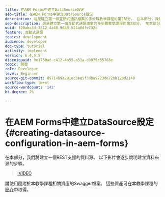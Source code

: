 ```yaml
---
title: 在AEM Forms中建立DataSource設定
seo-title: 在AEM Forms中建立DataSource設定
description: 這是建立第一個互動式通訊檔案的多步驟教學課程的第2部分。 在本部分，我們將建立一個REST支援的資料源。  以下影片會逐步說明建立資料來源的步驟。
seo-description: 這是建立第一個互動式通訊檔案的多步驟教學課程的第2部分。 在本部分，我們將建立一個REST支援的資料源。  以下影片會逐步說明建立資料來源的步驟。
uuid: f20abc8d-3512-4a48-9688-524a0dfe732c
feature: 互動式通訊
topics: development
audience: developer
doc-type: tutorial
activity: implement
version: 6.4,6.5
discoiquuid: 0e1760ad-c412-4a55-a51a-d0875c55768e
topic: 開發
role: Developer
level: Beginner
source-git-commit: d9714b9a291ec3ee5f3dba9723de72bb120d2149
workflow-type: tm+mt
source-wordcount: '142'
ht-degree: 2%

---
```



# 在AEM Forms中建立DataSource設定{#creating-datasource-configuration-in-aem-forms}

在本部分，我們將建立一個REST支援的資料源。  以下影片會逐步說明建立資料來源的步驟。

>[!VIDEO](https://video.tv.adobe.com/v/22344/?quality=9&learn=on)

請使用隨附於本教學課程相關資產的Swagger檔案。 這些資產可在本教學課程的[簡介](introduction.md)中取得。
